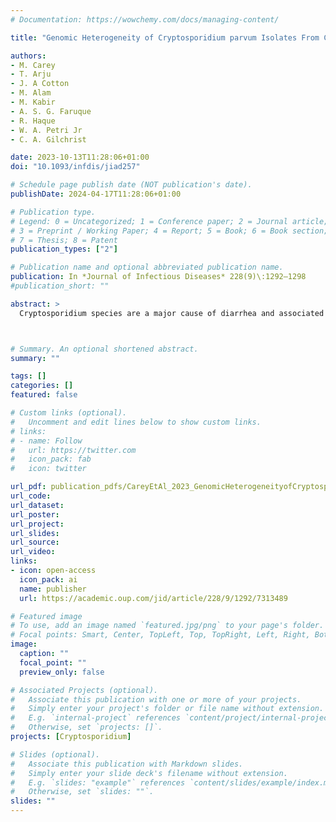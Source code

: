 ```yaml
---
# Documentation: https://wowchemy.com/docs/managing-content/

title: "Genomic Heterogeneity of Cryptosporidium parvum Isolates From Children in Bangladesh: Implications for Parasite Biology and Human Infection"

authors:
- M. Carey
- T. Arju
- J. A Cotton
- M. Alam
- M. Kabir
- A. S. G. Faruque
- R. Haque
- W. A. Petri Jr
- C. A. Gilchrist

date: 2023-10-13T11:28:06+01:00
doi: "10.1093/infdis/jiad257"

# Schedule page publish date (NOT publication's date).
publishDate: 2024-04-17T11:28:06+01:00

# Publication type.
# Legend: 0 = Uncategorized; 1 = Conference paper; 2 = Journal article;
# 3 = Preprint / Working Paper; 4 = Report; 5 = Book; 6 = Book section;
# 7 = Thesis; 8 = Patent
publication_types: ["2"]

# Publication name and optional abbreviated publication name.
publication: In *Journal of Infectious Diseases* 228(9)\:1292–1298
#publication_short: ""

abstract: >
  Cryptosporidium species are a major cause of diarrhea and associated with growth failure. There is currently only limited knowledge of the parasite's genomic variability. We report a genomic analysis of Cryptosporidium parvum isolated from Bangladeshi infants and reanalysis of sequences from the United Kingdom. Human isolates from both locations shared 154 variants not present in the cattle-derived reference genome, suggesting host-specific adaptation of the parasite. Remarkably 34.6% of single-nucleotide polymorphisms unique to human isolates were nonsynonymous and 8.2% of these were in secreted proteins. Linkage disequilibrium decay indicated frequent recombination. The genetic diversity of C. parvum has potential implications for vaccine and therapeutic design.



# Summary. An optional shortened abstract.
summary: ""

tags: []
categories: []
featured: false

# Custom links (optional).
#   Uncomment and edit lines below to show custom links.
# links:
# - name: Follow
#   url: https://twitter.com
#   icon_pack: fab
#   icon: twitter

url_pdf: publication_pdfs/CareyEtAl_2023_GenomicHeterogeneityofCryptosporidiumparvumIsolatesFromChildreninBangladesh_JID.pdf
url_code:
url_dataset:
url_poster:
url_project:
url_slides:
url_source:
url_video:
links:
- icon: open-access
  icon_pack: ai
  name: publisher
  url: https://academic.oup.com/jid/article/228/9/1292/7313489

# Featured image
# To use, add an image named `featured.jpg/png` to your page's folder. 
# Focal points: Smart, Center, TopLeft, Top, TopRight, Left, Right, BottomLeft, Bottom, BottomRight.
image:
  caption: ""
  focal_point: ""
  preview_only: false

# Associated Projects (optional).
#   Associate this publication with one or more of your projects.
#   Simply enter your project's folder or file name without extension.
#   E.g. `internal-project` references `content/project/internal-project/index.md`.
#   Otherwise, set `projects: []`.
projects: [Cryptosporidium]

# Slides (optional).
#   Associate this publication with Markdown slides.
#   Simply enter your slide deck's filename without extension.
#   E.g. `slides: "example"` references `content/slides/example/index.md`.
#   Otherwise, set `slides: ""`.
slides: ""
---
```

